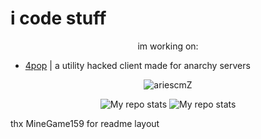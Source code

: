 # i code stuff

<p align="center">
  im working on:<br>
  <ul>
    <li><a href="https://github.com/ariescmZ/4pop">4pop</a> | a utility hacked client made for anarchy servers</li>
  </ul>
</p>

<p align="center">
   <img src="https://komarev.com/ghpvc/?username=ariescmZ" alt="ariescmZ"/>
</p>

<p align="center">
<img alt="My repo stats" src="https://github-readme-stats.vercel.app/api?username=ariescmZ&show_icons=true&theme=radical">
  <img alt="My repo stats" src="https://github-readme-stats.vercel.app/api/top-langs/?username=ariescmZ&langs_count=8" />
</p>

thx MineGame159 for readme layout
